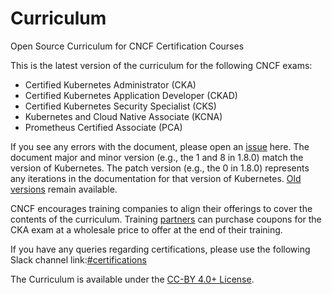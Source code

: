 # Curriculum

Open Source Curriculum for CNCF Certification Courses

This is the latest version of the curriculum for the following CNCF exams:

* Certified Kubernetes Administrator (CKA)
* Certified Kubernetes Application Developer (CKAD)
* Certified Kubernetes Security Specialist (CKS)
* Kubernetes and Cloud Native Associate (KCNA)
* Prometheus Certified Associate (PCA)

If you see any errors with the document, please open an [issue](https://github.com/cncf/curriculum/issues/new) here. The document major and minor version (e.g., the 1 and 8 in 1.8.0) match the version of Kubernetes. The patch version (e.g., the 0 in 1.8.0) represents any iterations in the documentation for that version of Kubernetes. [Old versions](https://github.com/cncf/curriculum/tree/master/old-versions) remain available.

CNCF encourages training companies to align their offerings to cover the contents of the curriculum. Training [partners](https://www.cncf.io/certification/training/) can purchase coupons for the CKA exam at a wholesale price to offer at the end of their training.

If you have any queries regarding certifications, please use the following Slack channel link:[#certifications](https://cloud-native.slack.com/archives/CLQT6RZAM)

The Curriculum is available under the [CC-BY 4.0+ License](https://creativecommons.org/licenses/by/4.0/).
